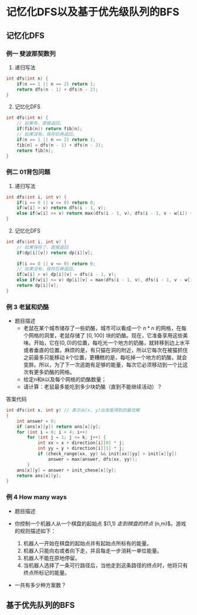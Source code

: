 # 记忆化DFS以及基于优先级队列的BFS

## 记忆化DFS

### 例一 斐波那契数列

1. 递归写法

```cpp
int dfs(int n) {
	if(n == 1 || n == 2) return 1;
	return dfs(n - 1) + dfs(n - 2);
}
```

2. 记忆化DFS

```cpp
int dfs(int n) {
    // 如果有，直接返回。
    if(fib[n]) return fib[n];
    // 如果没有，保存后再返回。
    if(n == 1 || n == 2) return 1;
    fib[n] = dfs(n - 1) + dfs(n - 2);
    return fib[n];
}
```

### 例二 01背包问题

1. 递归写法

```cpp
int dfs(int i, int v) {
	if(i == 0 || v <= 0) return 0;
	if(w[i] > v) return dfs(i - 1, v);
	else if(w[i] <= v) return max(dfs(i - 1, v), dfs(i - 1, v - w[i]) + p[i]);
}
```

2. 记忆化DFS

```cpp
int dfs(int i, int v) {
    // 如果保存了，直接返回
    if(dp[i][v]) return dp[i][v];
    
	if(i == 0 || v <= 0) return 0;
    // 如果没有，保存后再返回。
	if(w[i] > v) dp[i][v] = dfs(i - 1, v);
	else if(w[i] <= v) dp[i][v] = max(dfs(i - 1, v), dfs(i - 1, v - w[i]) + p[i]);
    return dp[i][v];
}
```

### 例 3 老鼠和奶酪

- 题目描述
  - 老鼠在某个城市储存了一些奶酪，城市可以看成一个 $n*n$ 的网格，在每个网格的洞里，老鼠存储了 $[0,100]$ 块的奶酪。现在，它准备享用这些美味。开始，它在$(0,0)$的位置，每吃光一个地方的奶酪，就转移到边上水平或者垂直的位置。麻烦的是，有只猫在洞的附近，所以它每次在被猫抓住之前最多只能移动 $k$个位置，更糟糕的是，每吃掉一个地方的奶酪，就会变胖。所以，为了下一次逃跑有足够的能量，每次它必须移动到一个比这次有更多奶酪的网格。
  - 给定$n$和$k$以及每个网格的奶酪数量；
  - 请计算：老鼠最多能吃到多少块奶酪（直到不能继续活动）？

答案代码

```cpp
int dfs(int x, int y) // 表示从(x, y)出发能得到的最优解	
{
    int answer = 0;
    if (ans[x][y]) return ans[x][y];
    for (int i = 0; i < 4; i++)
        for (int j = 1; j <= k; j++) {
            int xx = x + direction[i][0] * j;
            int yy = y + direction[i][1] * j;
            if (check_range(xx, yy) && init[xx][yy] > init[x][y])
                answer = max(answer, dfs(xx, yy));
        }
    ans[x][y] = answer + init_chese[x][y];
    return ans[x][y];
}
```

### 例 4 How many ways

- 题目描述

- 你控制一个机器人从一个棋盘的起始点 $(1,1) $走到棋盘的终点$ (n,m)$。游戏的规则描述如下：
  1. 机器人一开始在棋盘的起始点并有起始点所标有的能量。
  2. 机器人只能向右或者向下走，并且每走一步消耗一单位能量。
  3. 机器人不能在原地停留。
  4. 当机器人选择了一条可行路径后，当他走到这条路径的终点时，他将只有终点所标记的能量。
- 一共有多少种方案数？

## 基于优先队列的BFS